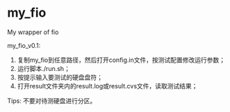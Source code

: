 # my_fio
My wrapper of fio

my_fio_v0.1:
1. 复制my_fio到任意路径，然后打开config.in文件，按测试配置修改运行参数；
2. 运行脚本./run.sh；
3. 按提示输入要测试的硬盘盘符；
4. 打开result文件夹内的result.log或result.cvs文件，读取测试结果；

Tips: 不要对待测硬盘进行分区。
